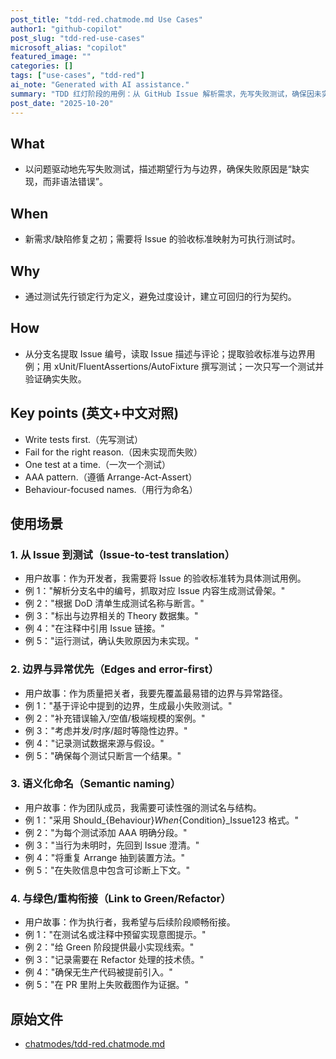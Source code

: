 ```yaml
---
post_title: "tdd-red.chatmode.md Use Cases"
author1: "github-copilot"
post_slug: "tdd-red-use-cases"
microsoft_alias: "copilot"
featured_image: ""
categories: []
tags: ["use-cases", "tdd-red"]
ai_note: "Generated with AI assistance."
summary: "TDD 红灯阶段的用例：从 GitHub Issue 解析需求，先写失败测试，确保因未实现而失败。"
post_date: "2025-10-20"
---
```


<!-- markdownlint-disable MD041 -->

## What

- 以问题驱动地先写失败测试，描述期望行为与边界，确保失败原因是“缺实现，而非语法错误”。

## When

- 新需求/缺陷修复之初；需要将 Issue 的验收标准映射为可执行测试时。

## Why

- 通过测试先行锁定行为定义，避免过度设计，建立可回归的行为契约。

## How

- 从分支名提取 Issue 编号，读取 Issue 描述与评论；提取验收标准与边界用例；用 xUnit/FluentAssertions/AutoFixture 撰写测试；一次只写一个测试并验证确实失败。

## Key points (英文+中文对照)

- Write tests first.（先写测试）
- Fail for the right reason.（因未实现而失败）
- One test at a time.（一次一个测试）
- AAA pattern.（遵循 Arrange-Act-Assert）
- Behaviour-focused names.（用行为命名）

## 使用场景

### 1. 从 Issue 到测试（Issue-to-test translation）

- 用户故事：作为开发者，我需要将 Issue 的验收标准转为具体测试用例。
- 例 1："解析分支名中的编号，抓取对应 Issue 内容生成测试骨架。"
- 例 2："根据 DoD 清单生成测试名称与断言。"
- 例 3："标出与边界相关的 Theory 数据集。"
- 例 4："在注释中引用 Issue 链接。"
- 例 5："运行测试，确认失败原因为未实现。"

### 2. 边界与异常优先（Edges and error-first）

- 用户故事：作为质量把关者，我要先覆盖最易错的边界与异常路径。
- 例 1："基于评论中提到的边界，生成最小失败测试。"
- 例 2："补充错误输入/空值/极端规模的案例。"
- 例 3："考虑并发/时序/超时等隐性边界。"
- 例 4："记录测试数据来源与假设。"
- 例 5："确保每个测试只断言一个结果。"

### 3. 语义化命名（Semantic naming）

- 用户故事：作为团队成员，我需要可读性强的测试名与结构。
- 例 1："采用 Should_{Behaviour}_When_{Condition}_Issue123 格式。"
- 例 2："为每个测试添加 AAA 明确分段。"
- 例 3："当行为未明时，先回到 Issue 澄清。"
- 例 4："将重复 Arrange 抽到装置方法。"
- 例 5："在失败信息中包含可诊断上下文。"

### 4. 与绿色/重构衔接（Link to Green/Refactor）

- 用户故事：作为执行者，我希望与后续阶段顺畅衔接。
- 例 1："在测试名或注释中预留实现意图提示。"
- 例 2："给 Green 阶段提供最小实现线索。"
- 例 3："记录需要在 Refactor 处理的技术债。"
- 例 4："确保无生产代码被提前引入。"
- 例 5："在 PR 里附上失败截图作为证据。"

## 原始文件

- [chatmodes/tdd-red.chatmode.md](../../../chatmodes/tdd-red.chatmode.md)
